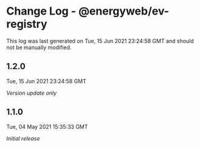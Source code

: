 # Change Log - @energyweb/ev-registry

This log was last generated on Tue, 15 Jun 2021 23:24:58 GMT and should not be manually modified.

## 1.2.0
Tue, 15 Jun 2021 23:24:58 GMT

_Version update only_

## 1.1.0
Tue, 04 May 2021 15:35:33 GMT

_Initial release_

